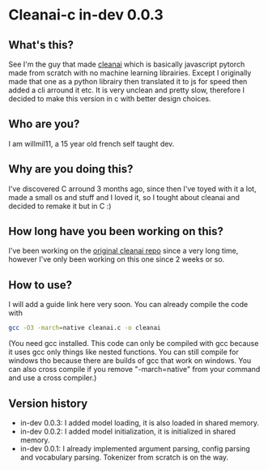 # Cleanai-c in-dev 0.0.3

## What's this?
See I'm the guy that made <a href="https://github.com/willmil11/cleanai">cleanai</a> which is basically javascript pytorch made from scratch with no machine learning librairies. Except I originally made that one as a python librairy then translated it to js for speed then added a cli arround it etc. It is very unclean and pretty slow, therefore I decided to make this version in c with better design choices.

## Who are you?
I am willmil11, a 15 year old french self taught dev.

## Why are you doing this?
I've discovered C arround 3 months ago, since then I've toyed with it a lot, made a small os and stuff and I loved it, so I tought about cleanai and decided to remake it but in C :)

## How long have you been working on this?
I've been working on the <a href="https://github.com/willmil11/cleanai">original cleanai repo</a> since a very long time, however I've only been working on this one since 2 weeks or so.

## How to use?
I will add a guide link here very soon. You can already compile the code with
```bash
gcc -O3 -march=native cleanai.c -o cleanai
```
(You need gcc installed. This code can only be compiled with gcc because it uses gcc only things like nested functions. You can still compile for windows tho because there are builds of gcc that work on windows. You can also cross compile if you remove "-march=native" from your command and use a cross compiler.)

## Version history
- in-dev 0.0.3: I added model loading, it is also loaded in shared memory.
- in-dev 0.0.2: I added model initialization, it is initialized in shared memory.
- in-dev 0.0.1: I already implemented argument parsing, config parsing and vocabulary parsing. Tokenizer from scratch is on the way.
